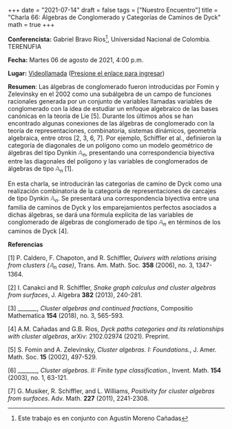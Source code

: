 +++
date      = "2021-07-14"
draft     = false
tags      = ["Nuestro Encuentro"]
title     = "Charla 66: Álgebras de Conglomerado y Categorías de Caminos de Dyck"
math      = true
+++

**Conferencista:**  Gabriel Bravo Rios[^1], Universidad Nacional de Colombia. TERENUFIA

**Fecha:** Martes 06 de agosto de 2021, 4:00 p.m.

**Lugar:** [Videollamada](https://meet.google.com/izy-pzig-pbf)  ([Presione el enlace para ingresar](https://meet.google.com/izy-pzig-pbf))

**Resumen**: Las álgebras de conglomerado fueron introducidas por Fomin y Zelevinsky en el 2002 como una subálgebra de un campo de funciones racionales generada por un conjunto de variables llamadas variables de conglomerado con la idea de estudiar un enfoque algebraico de las bases canónicas en la teoría de Lie [5]. Durante los últimos años se han encontrado algunas conexiones de las álgebras de conglomerado con la teoría de representaciones, combinatoria, sistemas dinámicos, geometría algebraica, entre otros [2, 3, 6, 7]. Por ejemplo, Schiffler et al., definieron la categoría de diagonales de un polígono como un modelo geométrico de álgebras del tipo Dynkin $\mathbb{A}_n$, presentando una correspondencia biyectiva entre las diagonales del polígono y las variables de conglomerados de álgebras de tipo $\mathbb{A}_n$ [1].

En esta charla, se introducirán las categorías de camino de Dyck como una realización combinatoria de la categoría de representaciones de carcajes de tipo Dynkin $\mathbb{A}_n$. Se presentará una correspondencia biyectiva entre una familia de caminos de Dyck y los emparejamientos perfectos asociados a dichas álgebras, se dará una fórmula explícita de las variables de conglomerado de álgebras de conglomerado de tipo $\mathbb{A}_n$ en términos de los caminos de Dyck [4].


**Referencias**

[1] P. Caldero, F. Chapoton, and R. Schiffler, *Quivers with relations arising from clusters ($\mathbb{A}_n$ case)*, Trans. Am. Math. Soc. **358** (2006), no. 3, 1347-1364.

[2] I. Canakci and R. Schiffler, *Snake graph calculus and cluster algebras from surfaces*, J. Algebra **382** (2013), 240-281.

[3] _______, *Cluster algebras and continued fractions*, Compositio Mathematica **154** (2018), no. 3, 565-593.

[4] A.M. Cañadas and G.B. Rios, *Dyck paths categories and its relationships with cluster algebras*, arXiv: 2102.02974 (2021). Preprint.

[5] S. Fomin and A. Zelevinsky, *Cluster algebras. I: Foundations.*, J. Amer. Math. Soc. **15** (2002), 497-529.

[6] _______, *Cluster algebras. II: Finite type classification.*, Invent. Math. **154** (2003), no. 1, 63-121.

[7] G. Musiker, R. Schiffler, and L. Williams, *Positivity for cluster algebras from surfaces*. Adv. Math. **227** (2011), 2241-2308.



[^1]: Este trabajo es en conjunto con Agustín Moreno Cañadas
